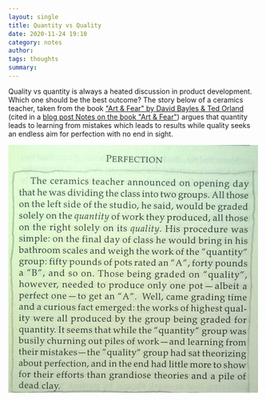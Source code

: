 ```yaml
---
layout: single
title: Quantity vs Quality
date: 2020-11-24 19:10
category: notes 
author: 
tags: thoughts
summary: 
---
```


Quality vs quantity is always a heated discussion in product development. Which one should be the best outcome? The story below of a ceramics teacher, taken from the book ["Art & Fear" by David Bayles & Ted Orland](https://www.amazon.com/gp/product/B0042JSQLU/ref=as_li_tl?ie=UTF8&camp=1789&creative=390957&creativeASIN=B0042JSQLU&linkCode=as2&tag=joelfran-20&linkId=IAYMK5OLKHYO4T3S) (cited in a [blog post Notes on the book "Art & Fear"](https://joel.franusic.com/2015/02/27/notes-on-art-and-fear/)) argues that quantity leads to learning from mistakes which leads to results while quality seeks an endless aim for perfection with no end in sight.

![Quantity vs Quality from "Art & Fear" book by David Bayles & Ted Orland](/assets/images/various/quantityvsquality.jpg)